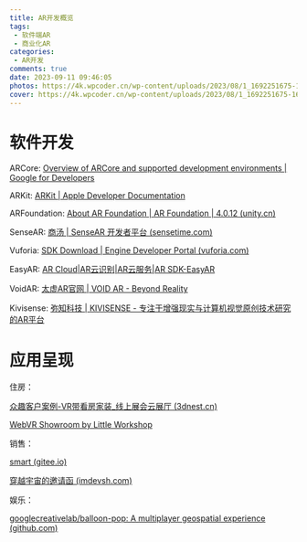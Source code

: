 ```yaml
---
title: AR开发概览
tags:
 - 软件端AR
 - 商业化AR
categories:
 - AR开发
comments: true
date: 2023-09-11 09:46:05
photos: https://4k.wpcoder.cn/wp-content/uploads/2023/08/1_1692251675-1600x1000.png
cover: https://4k.wpcoder.cn/wp-content/uploads/2023/08/1_1692251675-1600x1000.png
---
```

# 软件开发

ARCore: [Overview of ARCore and supported development environments  |  Google for Developers](https://developers.google.cn/ar/develop?hl=en)

ARKit: [ARKit | Apple Developer Documentation](https://developer.apple.com/documentation/arkit)

ARFoundation: [About AR Foundation | AR Foundation | 4.0.12 (unity.cn)](https://docs.unity.cn/Packages/com.unity.xr.arfoundation@4.0/manual/index.html)

SenseAR: [商汤 | SenseAR 开发者平台 (sensetime.com)](http://openar.sensetime.com/)

Vuforia: [SDK Download | Engine Developer Portal (vuforia.com)](https://developer.vuforia.com/downloads/SDK)

EasyAR: [AR Cloud|AR云识别|AR云服务|AR SDK-EasyAR](https://www.easyar.cn/)

VoidAR: [太虚AR官网 | VOID AR - Beyond Reality](http://www.voidar.net/)

Kivisense: [弥知科技 | KIVISENSE - 专注于增强现实与计算机视觉原创技术研究的AR平台](https://www.kivisense.com/)


# 应用呈现

住房：

[众趣客户案例-VR带看房家装_线上展会云展厅 (3dnest.cn)](https://www.3dnest.cn/case/)

[WebVR Showroom by Little Workshop](https://showroom.littleworkshop.fr/)

销售：

[smart (gitee.io)](https://ezshine.gitee.io/www/showcase/smart3dh5/loader.html)

[穿越宇宙的邀请函 (imdevsh.com)](https://shrek.imdevsh.com/show/tmall/)

娱乐：

[googlecreativelab/balloon-pop: A multiplayer geospatial experience (github.com)](https://github.com/googlecreativelab/balloon-pop)
